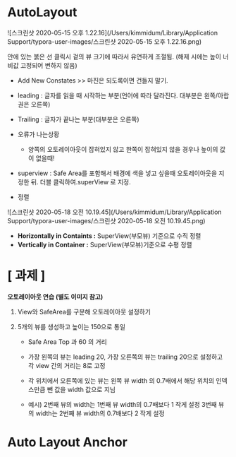 # AutoLayout

![스크린샷 2020-05-15 오후 1.22.16](/Users/kimmidum/Library/Application Support/typora-user-images/스크린샷 2020-05-15 오후 1.22.16.png)

안에 있는 붉은 선 클릭시 겉의 뷰 크기에 따라서 유연하게 조절됨. (해제 시에는 높이 너비값 고정되어 변하지 않음)



* Add New Constates >> 마진은 되도록이면 건들지 말기.
* leading : 글자를 읽을 때 시작하는 부분(언어에 따라 달라진다. 대부분은 왼쪽/아랍권은 오른쪽)
* Trailing : 글자가 끝나는 부분(대부분은 오른쪽)
* 오류가 나는상황 
  * 양쪽의 오토레이아웃이 잡혀있지 않고 한쪽이 잡혀있지 않을 경우나 높이의 값이 없을때!	
* superview : Safe Area를 포함해서 배경에 색을 넣고 싶을때 오토레이아웃을 지정한 뒤. 더블 클릭하여.superView 로 지정.



* 정렬



![스크린샷 2020-05-18 오전 10.19.45](/Users/kimmidum/Library/Application Support/typora-user-images/스크린샷 2020-05-18 오전 10.19.45.png)



* **Horizontally in Containts :** SuperView(부모뷰) 기준으로 수직 정렬
* **Vertically in Container :** SuperView(부모뷰)기준으로 수평 정렬



# [ 과제 ] 



**오토레이아웃 연습 (별도 이미지 참고)** 

1. View와 SafeArea를 구분해 오토레이아웃 설정하기 

2. 5개의 뷰를 생성하고 높이는 150으로 통일 

   * Safe Area Top 과 60 의 거리 

   * 가장 왼쪽의 뷰는 leading 20, 가장 오른쪽의 뷰는 trailing 20으로 설정하고 각 view 간의 거리는 8로 고정 

   * 각 위치에서 오른쪽에 있는 뷰는 왼쪽 뷰 width 의 0.7배에서 해당 위치의 인덱스만큼 뺀 값을 width 값으로 지님 

   * 예시) 2번째 뷰의 width는 1번째 뷰 width의 0.7배보다 1 작게 설정 3번째 뷰의 width는 2번째 뷰 width의 0.7배보다 2 작게 설정 

     









# Auto Layout Anchor

